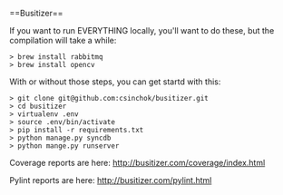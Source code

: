 ==Busitizer==

If you want to run EVERYTHING locally, you'll want to do these, but the compilation will take a while:

    > brew install rabbitmq
	> brew install opencv
	
With or without those steps, you can get startd with this:

    > git clone git@github.com:csinchok/busitizer.git
	> cd busitizer
	> virtualenv .env
	> source .env/bin/activate
	> pip install -r requirements.txt
	> python manage.py syncdb
	> python mange.py runserver
	
Coverage reports are here: http://busitizer.com/coverage/index.html

Pylint reports are here: http://busitizer.com/pylint.html